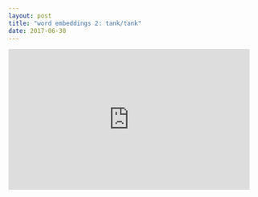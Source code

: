 ```yaml
---
layout: post
title: "word embeddings 2: tank/tank"
date: 2017-06-30
---
```


<iframe width="480" height="280" src="https://www.youtube.com/embed/_K-L9uhsBLM" frameborder="0" allowfullscreen></iframe>
